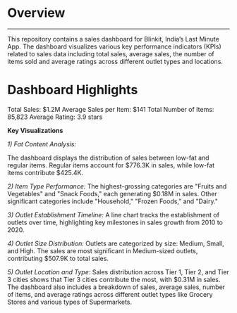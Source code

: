 # **Overview**
-----------------------------------------------------------------------------------------------------------------------------------------------------------------------------------------------------------------------------
This repository contains a sales dashboard for Blinkit, India’s Last Minute App. The dashboard visualizes various key performance indicators (KPIs) related to sales data including total sales, average sales, the number of items sold and average ratings across different outlet types and locations.

# **Dashboard Highlights**
Total Sales: $1.2M
Average Sales per Item: $141
Total Number of Items: 85,823
Average Rating: 3.9 stars

**Key Visualizations**

_1) Fat Content Analysis:_

The dashboard displays the distribution of sales between low-fat and regular items.
Regular items account for $776.3K in sales, while low-fat items contribute $425.4K.

_2) Item Type Performance:_
The highest-grossing categories are "Fruits and Vegetables" and "Snack Foods," each generating $0.18M in sales.
Other significant categories include "Household," "Frozen Foods," and "Dairy."

_3) Outlet Establishment Timeline:_
A line chart tracks the establishment of outlets over time, highlighting key milestones in sales growth from 2010 to 2020.

_4) Outlet Size Distribution:_
Outlets are categorized by size: Medium, Small, and High.
The sales are most significant in Medium-sized outlets, contributing $507.9K to total sales.

_5) Outlet Location and Type:_
Sales distribution across Tier 1, Tier 2, and Tier 3 cities shows that Tier 3 cities contribute the most, with $0.31M in sales.
The dashboard also includes a breakdown of sales, average sales, number of items, and average ratings across different outlet types like Grocery Stores and various types of Supermarkets.
